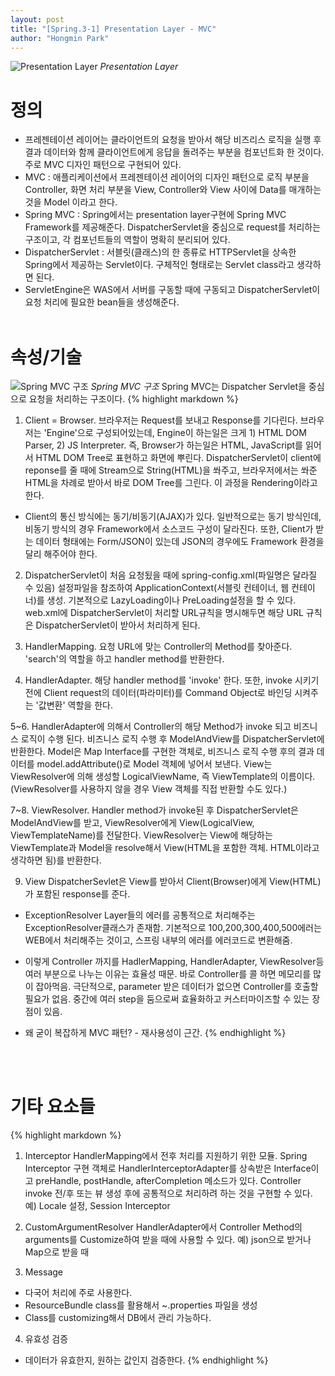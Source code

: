 ```yaml
---
layout: post
title: "[Spring.3-1] Presentation Layer - MVC"
author: "Hongmin Park"
---
```


![Presentation Layer](https://mail.google.com/mail/u/0?ui=2&ik=e26376f5e4&attid=0.10&permmsgid=msg-f:1636654941270037225&th=16b690ff6a49d2e9&view=fimg&sz=s0-l75-ft&attbid=ANGjdJ9aPQjH-7x33U0FFzOLTtF6K7Dbpao_L-OzSST9OMdvfKXHOWHNpPeKiQ0bxG6CU8VYLGJmFtp0va8ar4yaaQiMcG5nlEV8uhT9jaIFwdS2T7c9CyqXsw9r7qg&disp=emb "Presentation Layer")
_Presentation Layer_

# 정의
- 프레젠테이션 레이어는 클라이언트의 요청을 받아서 해당 비즈리스 로직을 실행 후 결과 데이터와 함께 클라이언트에게 응답을 돌려주는 부분을 컴포넌트화 한 것이다. 주로  MVC 디자인 패턴으로 구현되어 있다.
- MVC : 애플리케이션에서 프레젠테이션 레이어의 디자인 패턴으로 로직 부분을 Controller, 화면 처리 부분을 View, Controller와 View 사이에 Data를 매개하는 것을 Model 이라고 한다.
- Spring MVC : Spring에서는 presentation layer구현에 Spring MVC Framework를 제공해준다. DispatcherServlet을 중심으로 request를 처리하는 구조이고, 각 컴포넌트들의 역할이 명확히 분리되어 있다.
- DispatcherServlet : 서블릿(클래스)의 한 종류로 HTTPServlet을 상속한 Spring에서 제공하는 Servlet이다. 구체적인 형태로는 Servlet class라고 생각하면 된다.
- ServletEngine은 WAS에서 서버를 구동할 때에 구동되고 DispatcherServlet이 요청 처리에 필요한 bean들을 생성해준다.
<br><br>

# 속성/기술
![Spring MVC 구조](https://mail.google.com/mail/u/0?ui=2&ik=e26376f5e4&attid=0.11&permmsgid=msg-f:1636654941270037225&th=16b690ff6a49d2e9&view=fimg&sz=s0-l75-ft&attbid=ANGjdJ9NUP8JyIIwm6rKdXupby-6e8BPzgmyxaV7fRYdRDOPYPiRtT52uXHYSdOEqTLY9FoxPwO76GCmXjxiREU-6UmWgyJIMugooBHqv5-G4wCrz17by9ZJ1D6E2fg&disp=emb "Spring MVC 구조")
_Spring MVC 구조_
Spring MVC는 Dispatcher Servlet을 중심으로 요청을 처리하는 구조이다.
{% highlight markdown %}
1. Client = Browser.
브라우저는 Request를 보내고 Response를 기다린다. 
브라우저는 'Engine'으로 구성되어있는데, Engine이 하는일은 크게 1) HTML DOM Parser, 2) JS Interpreter. 
즉, Browser가 하는일은 HTML, JavaScript를 읽어서 HTML DOM Tree로 표현하고 화면에 뿌린다. 
DispatcherServlet이 client에 reponse를 줄 때에 Stream으로 String(HTML)을 쏴주고, 브라우저에서는 쏴준 HTML을 차례로 받아서 바로 DOM Tree를 그린다. 
이 과정을 Rendering이라고 한다.

* Client의 통신 방식에는 동기/비동기(AJAX)가 있다. 일반적으로는 동기 방식인데, 비동기 방식의 경우 Framework에서 소스코드 구성이 달라진다.
또한, Client가 받는 데이터 형태에는 Form/JSON이 있는데 JSON의 경우에도 Framework 환경을 달리 해주어야 한다.

2. DispatcherServlet이 처음 요청됬을 때에 spring-config.xml(파일명은 달라질 수 있음) 설정파일을 참조하여 ApplicationContext(서블릿 컨테이너, 웹 컨테이너)를 생성. 
기본적으로 LazyLoading이나 PreLoading설정을 할 수 있다. 
web.xml에 DispatcherServlet이 처리할 URL규칙을 명시해두면 해당 URL 규칙은 DispatcherServlet이 받아서 처리하게 된다.

3. HandlerMapping.
요청 URL에 맞는 Controller의 Method를 찾아준다. 'search'의 역할을 하고 handler method를 반환한다.

4. HandlerAdapter.
해당 handler method를 'invoke' 한다.
또한, invoke 시키기 전에 Client request의 데이터(파라미터)를 Command Object로 바인딩 시켜주는 '값변환' 역할을 한다.

5~6. HandlerAdapter에 의해서 Controller의 해당 Method가 invoke 되고 비즈니스 로직이 수행 된다.
비즈니스 로직 수행 후 ModelAndView를 DispatcherServlet에 반환한다.
Model은 Map Interface를 구현한 객체로, 비즈니스 로직 수행 후의 결과 데이터를 model.addAttribute()로 Model 객체에 넣어서 보낸다.
View는 ViewResolver에 의해 생성할 LogicalViewName, 즉 ViewTemplate의 이름이다. (ViewResolver를 사용하지 않을 경우 View 객체를 직접 반환할 수도 있다.)

7~8. ViewResolver.
Handler method가 invoke된 후 DispatcherServlet은 ModelAndView를 받고, ViewResolver에게 View(LogicalView, ViewTemplateName)를 전달한다.
ViewResolver는 View에 해당하는 ViewTemplate과 Model을 resolve해서 View(HTML을 포함한 객체. HTML이라고 생각하면 됨)를 반환한다. 

9. View
DispatcherSevlet은 View를 받아서 Client(Browser)에게 View(HTML)가 포함된 response를 준다. 
 

* ExceptionResolver
Layer들의 에러를 공통적으로 처리해주는 ExceptionResolver클래스가 존재함.
기본적으로 100,200,300,400,500에러는 WEB에서 처리해주는 것이고, 스프링 내부의 에러를 에러코드로 변환해줌.

* 이렇게 Controller 까지를 HadlerMapping, HandlerAdapter, ViewResolver등 여러 부분으로 나누는 이유는 효율성 때문. 
바로 Controller를 콜 하면 메모리를 많이 잡아먹음. 극단적으로, parameter 받은 데이터가 없으면 Controller를 호출할 필요가 없음. 
중간에 여러 step을 둠으로써 효율화하고 커스터마이즈할 수 있는 장점이 있음.

* 왜 굳이 복잡하게 MVC 패턴? - 재사용성이 근간.
{% endhighlight %}

<br><br>

# 기타 요소들
{% highlight markdown %}
1) Interceptor
HandlerMapping에서 전후 처리를 지원하기 위한 모듈. 
Spring Interceptor 구현 객체로 HandlerInterceptorAdapter를 상속받은 Interface이고 preHandle, postHandle, afterCompletion 메소드가 있다. 
Controller invoke 전/후 또는 뷰 생성 후에 공통적으로 처리하려 하는 것을 구현할 수 있다.
예) Locale 설정, Session Interceptor

2) CustomArgumentResolver
HandlerAdapter에서 Controller Method의 arguments를 Customize하여 받을 때에 사용할 수 있다. 
예) json으로 받거나 Map으로 받을 때

3) Message
- 다국어 처리에 주로 사용한다.
- ResourceBundle class를 활용해서 ~.properties 파일을 생성
- Class를 customizing해서 DB에서 관리 가능하다.

4) 유효성 검증
- 데이터가 유효한지, 원하는 값인지 검증한다.
{% endhighlight %}

